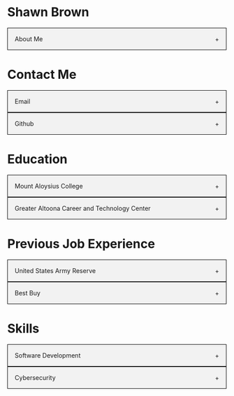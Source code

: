
<h1> Shawn Brown </h1>
  <section id="About Me">
    <div class="accordion">
      <div class='accordion-header'>
        <div class="accordion-title">About Me</div>
        <span class="accordion-icon">+</span>
      </div>
      <div class="accordion-content">
        I have always had a passion for programming, beginning when I first went to Codecademy at 14. The purpose of this portfolio website is to showcase the various projects I have been involved with/or created myself! My desired is to become a Junior Software Engineer!
      </div>
    </div>
  </section>
  
  <h1> Contact Me </h1>
  <section id="Contact">
    <div class="accordion">
      <div class='accordion-header'>
        <div class="accordion-title">Email</div>
        <span class="accordion-icon">+</span>
      </div>
      <div class="accordion-content">
        stbrown98@gmail.com
      </div>
    </div>
      <div class="accordion">
        <div class='accordion-header'>
          <div class="accordion-title">Github</div>
          <span class="accordion-icon">+</span>
        </div>
        <div class="accordion-content">
          <a href="https://github.com/Operance">My personal Github </a>
          <br>
          <a href="https://github.com/ShawnBrown98">My school Github </a>
        </div>
      </div>
  </section>
        
<style>
  .accordion{
    max-width: 500px;
    border: 1px solid #000;
  }
  .accordion-header {
    display: flex;
    padding: 16px;
    cursor: pointer;
    background-color: #F2F2F2
  }
  .accordion-icon {
    width: 16px
    color: #C00
  }
  .accordion-content {
    padding: 16px;

  }
  .accordion-title {
    flex: 1;
  }
  .accordion-content {
    display: none;
  }
</style>
  
  <h1> Education </h1>
  <section id="education">
    <div class="accordion">
      <div class='accordion-header'>
        <div class="accordion-title">Mount Aloysius College </div>
        <span class="accordion-icon">+</span>
      </div>
      <div class="accordion-content">
        Bachelor of Science: Information Technology 2023
      </div>
    </div>
      <div class="accordion">
        <div class='accordion-header'>
          <div class="accordion-title">Greater Altoona Career and Technology Center </div>
          <span class="accordion-icon">+</span>
        </div>
        <div class="accordion-content">
          Cisco Networking 2017
        </div>
      </div>
    </section>
  
  <h1> Previous Job Experience </h1>
  <section id="Previous Job Experience">
    <div class="accordion">
      <div class='accordion-header'>
        <div class="accordion-title">United States Army Reserve </div>
        <span class="accordion-icon">+</span>
      </div>
      <div class="accordion-content">
        Combat Engineer
        <br>
        22 June 2016 - 21 June 2022
        <br>
      </div>
    </div>
      <div class="accordion">
        <div class='accordion-header'>
          <div class="accordion-title">Best Buy</div>
          <span class="accordion-icon">+</span>
        </div>
        <div class="accordion-content">
          Computing Sales Advisor
          <br>
          05 October 2020 - 30 April 2021
        </div>
      </div>
    </section>
    
  <h1> Skills </h1>
  <section id="Skills">
    <div class="accordion">
      <div class='accordion-header'>
        <div class="accordion-title">Software Development</div>
        <span class="accordion-icon">+</span>
      </div>
      <div class="accordion-content">
        <a href="https://shawnbrown98.github.io/discordbot"> Discord Bot Project (Python)</a>
        <br>
        <a href="https://shawnbrown98.github.io/PortfolioBuild/index.html">Unity Game (C#) (In Progress)</a>
        <br>
        <a href="https://shawnbrown98.github.io/calculator.html">Calculator (JavaScript) </a>
        <br>
        <a href="https://replit.com/@operance/Playing-around-with-C#main.cpp">Basic inches to CM/MM Converter (C++) </a>
        <br>
        <a href="https://github.com/Operance/NPL/tree/master/Project%20NPL/Assets/Scripts"> Former Unity Game Project (JavaScript) </a>
      </div>
    </div>
      <div class="accordion">
        <div class='accordion-header'>
          <div class="accordion-title">Cybersecurity</div>
          <span class="accordion-icon">+</span>
        </div>
        <div class="accordion-content">
          Mount Aloysius College Cyber Defense Team (2022-Present)
        </div>
      </div>
    </section>

<script>
const accordionHeaders = document.getElementsByClassName('accordion-header');
const accordionContents = document.getElementsByClassName('accordion-content');
const accordionIcons = document.getElementsByClassName('accordion-icon');

for(let i=0; i < accordionHeaders.length; i++){
  accordionHeaders[i].addEventListener('click', () => {
    accordionContents[i].style.display = accordionContents[i].style.display == 'block' ? 'none' : 'block';
    accordionIcons[i].innerHTML = accordionContents[i].style.display == 'block' ? '-' : '+';

  })
}
</script>
